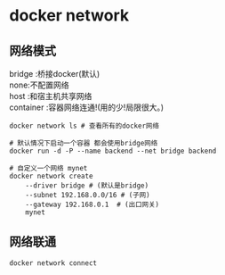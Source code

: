 # docker network

## 网络模式

bridge :桥接docker(默认)  
none:不配置网络  
host :和宿主机共享网络  
container :容器网络连通!(用的少!局限很大。)  


```shell
docker network ls # 查看所有的docker网络

# 默认情况下启动一个容器 都会使用bridge网络
docker run -d -P --name backend --net bridge backend

# 自定义一个网络 mynet
docker network create
    --driver bridge # (默认是bridge)
    --subnet 192.168.0.0/16 # (子网)
    --gateway 192.168.0.1  # (出口网关)
    mynet
```

## 网络联通

```shell
docker network connect 
```